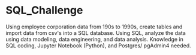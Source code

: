 # SQL_Challenge

  Using employee corporation data from 190s to 1990s, create tables and import data from csv's into a SQL database.  Using SQL, analyze the data using data modeling, data engineering, and data analysis. Knowledge in SQL coding, Jupyter Notebook (Python), and Postgres/ pgAdmin4 needed.
